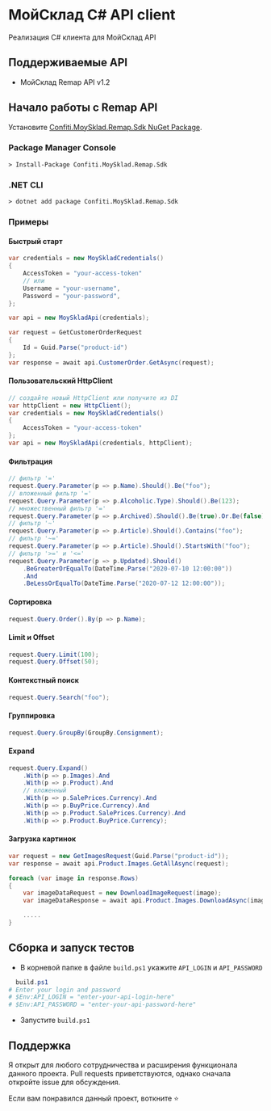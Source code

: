 # МойСклад C# API client
Реализация C# клиента для МойСклад API
## Поддерживаемые API
* МойСклад Remap API v1.2
## Начало работы c Remap API
Установите [Confiti.MoySklad.Remap.Sdk NuGet Package](https://www.nuget.org/packages/Confiti.MoySklad.Remap.Sdk).
### Package Manager Console
```
> Install-Package Confiti.MoySklad.Remap.Sdk
```
### .NET CLI
```
> dotnet add package Confiti.MoySklad.Remap.Sdk
```
### Примеры
#### Быстрый старт
```csharp
var credentials = new MoySkladCredentials()
{
    AccessToken = "your-access-token"
    // или
    Username = "your-username",
    Password = "your-password",
};

var api = new MoySkladApi(credentials);

var request = GetCustomerOrderRequest
{
    Id = Guid.Parse("product-id")
};
var response = await api.CustomerOrder.GetAsync(request);
```
#### Пользовательский HttpClient
```csharp
// создайте новый HttpClient или получите из DI
var httpClient = new HttpClient();
var credentials = new MoySkladCredentials()
{
    AccessToken = "your-access-token"
};
var api = new MoySkladApi(credentials, httpClient);
```
#### Фильтрация
```csharp
// фильтр '='
request.Query.Parameter(p => p.Name).Should().Be("foo");
// вложенный фильтр '='
request.Query.Parameter(p => p.Alcoholic.Type).Should().Be(123);
// множественный фильтр '='
request.Query.Parameter(p => p.Archived).Should().Be(true).Or.Be(false);
// фильтр '~'
request.Query.Parameter(p => p.Article).Should().Contains("foo");
// фильтр '~='
request.Query.Parameter(p => p.Article).Should().StartsWith("foo");
// фильтр '>=' и '<='
request.Query.Parameter(p => p.Updated).Should()
    .BeGreaterOrEqualTo(DateTime.Parse("2020-07-10 12:00:00"))
    .And
    .BeLessOrEqualTo(DateTime.Parse("2020-07-12 12:00:00"));
```
#### Сортировка
```csharp
request.Query.Order().By(p => p.Name);
```
#### Limit и Offset
````csharp
request.Query.Limit(100);
request.Query.Offset(50);
````
#### Контекстный поиск
````csharp
request.Query.Search("foo");
````
#### Группировка
````csharp
request.Query.GroupBy(GroupBy.Consignment);
````
#### Expand
````csharp
request.Query.Expand()
    .With(p => p.Images).And
    .With(p => p.Product).And
    // вложенный
    .With(p => p.SalePrices.Currency).And
    .With(p => p.BuyPrice.Currency).And
    .With(p => p.Product.SalePrices.Currency).And
    .With(p => p.Product.BuyPrice.Currency);
````
#### Загрузка картинок
````csharp
var request = new GetImagesRequest(Guid.Parse("product-id"));
var response = await api.Product.Images.GetAllAsync(request);

foreach (var image in response.Rows)
{
    var imageDataRequest = new DownloadImageRequest(image);
    var imageDataResponse = await api.Product.Images.DownloadAsync(imageDataRequest);

    .....
}
````
## Сборка и запуск тестов
* В корневой папке в файле `build.ps1` укажите `API_LOGIN` и `API_PASSWORD`
```ps1
  build.ps1
# Enter your login and password
# $Env:API_LOGIN = "enter-your-api-login-here"
# $Env:API_PASSWORD = "enter-your-api-password-here"
```
* Запустите `build.ps1`
## Поддержка
Я открыт для любого сотрудничества и расширения функционала данного проекта. Pull requests приветствуются, однако сначала откройте issue для обсуждения.

Если вам понравился данный проект, воткните :star: